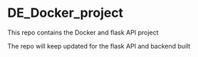 # DE_Docker_project

This repo contains the Docker and flask API project

The repo will keep updated for the flask API and backend built